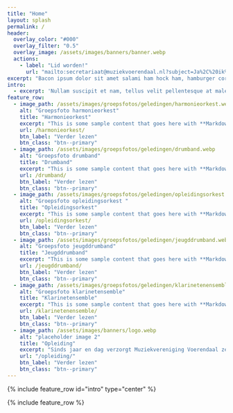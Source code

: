 ```yaml
---
title: "Home"
layout: splash
permalink: /
header:
  overlay_color: "#000"
  overlay_filter: "0.5"
  overlay_image: /assets/images/banners/banner.webp
  actions:
    - label: "Lid worden!"
      url: "mailto:secretariaat@muziekvoerendaal.nl?subject=Ja%2C%20ik%20wil%20lid%20worden!&body=Beste%20Secretaris%2C%0A%0AIk%20ben%20zo%20enthausiast%20geworden%20van%20de%20website%20dat%20ik%20mij%20meteen%20lid%20wil%20maken.%20Ik%20speel%20%7Binstument%7D%20en%20wil%20mij%20graag%20bij%20%7Bgelediging%7D%20aansluiten.%0A%0AMet%20vriendelijke%20groet%2C%0A%0A%7Bvoornaam%20achternaam%7D"
excerpt: "Bacon ipsum dolor sit amet salami ham hock ham, hamburger corned beef short ribs kielbasa biltong t-bone drumstick tri-tip tail sirloin pork chop."
intro: 
  - excerpt: 'Nullam suscipit et nam, tellus velit pellentesque at malesuada, enim eaque. Quis nulla, netus tempor in diam gravida tincidunt, *proin faucibus* voluptate felis id sollicitudin. Centered with `type="center"`'
feature_row:
  - image_path: /assets/images/groepsfotos/geledingen/harmonieorkest.webp
    alt: "Groepsfoto harmonieorkest"
    title: "Harmonieorkest"
    excerpt: "This is some sample content that goes here with **Markdown** formatting."
    url: /harmonieorkest/
    btn_label: "Verder lezen"
    btn_class: "btn--primary"
  - image_path: /assets/images/groepsfotos/geledingen/drumband.webp
    alt: "Groepsfoto drumband"
    title: "Drumband"
    excerpt: "This is some sample content that goes here with **Markdown** formatting."
    url: /drumband/
    btn_label: "Verder lezen"
    btn_class: "btn--primary"
  - image_path: /assets/images/groepsfotos/geledingen/opleidingsorkest.webp
    alt: "Groepsfoto opleidingsorkest "
    title: "Opleidingsorkest"
    excerpt: "This is some sample content that goes here with **Markdown** formatting."
    url: /opleidingsorkest/
    btn_label: "Verder lezen"
    btn_class: "btn--primary"
  - image_path: /assets/images/groepsfotos/geledingen/jeugddrumband.webp
    alt: "Groepsfoto jeugddrumband"
    title: "Jeugddrumband"
    excerpt: "This is some sample content that goes here with **Markdown** formatting."
    url: /jeugddrumband/
    btn_label: "Verder lezen"
    btn_class: "btn--primary"
  - image_path: /assets/images/groepsfotos/geledingen/klarinetenensemble.webp
    alt: "Groepsfoto klarinetensemble"
    title: "Klarinetensemble"
    excerpt: "This is some sample content that goes here with **Markdown** formatting."
    url: /klarinetenensemble/
    btn_label: "Verder lezen"
    btn_class: "btn--primary"
  - image_path: /assets/images/banners/logo.webp
    alt: "placeholder image 2"
    title: "Opleiding"
    excerpt: "Sinds jaar en dag verzorgt Muziekvereniging Voerendaal zelf het muziekonderwijs. Wat Muziekvereniging Voerendaal te bieden heeft aan Muziekonderwijs?"
    url: "/opleiding/"
    btn_label: "Verder lezen"
    btn_class: "btn--primary"
---
```


{% include feature_row id="intro" type="center" %}

{% include feature_row %}